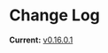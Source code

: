 # Change Log

**Current:** [v0.16.0.1](https://github.com/Qwynn/ForestfeyAnimalsADS/releases/tag/v0.16.0.1)
